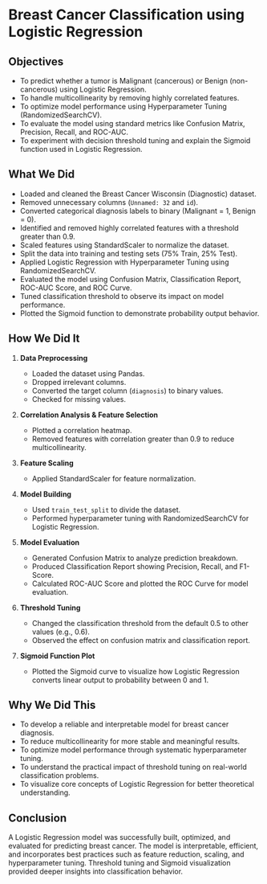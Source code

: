 # Breast Cancer Classification using Logistic Regression

## Objectives

- To predict whether a tumor is Malignant (cancerous) or Benign (non-cancerous) using Logistic Regression.
- To handle multicollinearity by removing highly correlated features.
- To optimize model performance using Hyperparameter Tuning (RandomizedSearchCV).
- To evaluate the model using standard metrics like Confusion Matrix, Precision, Recall, and ROC-AUC.
- To experiment with decision threshold tuning and explain the Sigmoid function used in Logistic Regression.

## What We Did

- Loaded and cleaned the Breast Cancer Wisconsin (Diagnostic) dataset.
- Removed unnecessary columns (`Unnamed: 32` and `id`).
- Converted categorical diagnosis labels to binary (Malignant = 1, Benign = 0).
- Identified and removed highly correlated features with a threshold greater than 0.9.
- Scaled features using StandardScaler to normalize the dataset.
- Split the data into training and testing sets (75% Train, 25% Test).
- Applied Logistic Regression with Hyperparameter Tuning using RandomizedSearchCV.
- Evaluated the model using Confusion Matrix, Classification Report, ROC-AUC Score, and ROC Curve.
- Tuned classification threshold to observe its impact on model performance.
- Plotted the Sigmoid function to demonstrate probability output behavior.

## How We Did It

1. **Data Preprocessing**
   - Loaded the dataset using Pandas.
   - Dropped irrelevant columns.
   - Converted the target column (`diagnosis`) to binary values.
   - Checked for missing values.

2. **Correlation Analysis & Feature Selection**
   - Plotted a correlation heatmap.
   - Removed features with correlation greater than 0.9 to reduce multicollinearity.

3. **Feature Scaling**
   - Applied StandardScaler for feature normalization.

4. **Model Building**
   - Used `train_test_split` to divide the dataset.
   - Performed hyperparameter tuning with RandomizedSearchCV for Logistic Regression.

5. **Model Evaluation**
   - Generated Confusion Matrix to analyze prediction breakdown.
   - Produced Classification Report showing Precision, Recall, and F1-Score.
   - Calculated ROC-AUC Score and plotted the ROC Curve for model evaluation.

6. **Threshold Tuning**
   - Changed the classification threshold from the default 0.5 to other values (e.g., 0.6).
   - Observed the effect on confusion matrix and classification report.

7. **Sigmoid Function Plot**
   - Plotted the Sigmoid curve to visualize how Logistic Regression converts linear output to probability between 0 and 1.

## Why We Did This

- To develop a reliable and interpretable model for breast cancer diagnosis.
- To reduce multicollinearity for more stable and meaningful results.
- To optimize model performance through systematic hyperparameter tuning.
- To understand the practical impact of threshold tuning on real-world classification problems.
- To visualize core concepts of Logistic Regression for better theoretical understanding.

## Conclusion

A Logistic Regression model was successfully built, optimized, and evaluated for predicting breast cancer. The model is interpretable, efficient, and incorporates best practices such as feature reduction, scaling, and hyperparameter tuning. Threshold tuning and Sigmoid visualization provided deeper insights into classification behavior.

